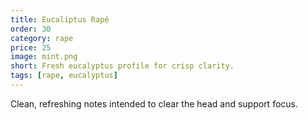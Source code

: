 ```yaml
---
title: Eucaliptus Rapé
order: 30
category: rape
price: 25
image: mint.png
short: Fresh eucalyptus profile for crisp clarity.
tags: [rape, eucalyptus]
---
```


Clean, refreshing notes intended to clear the head and support focus.
